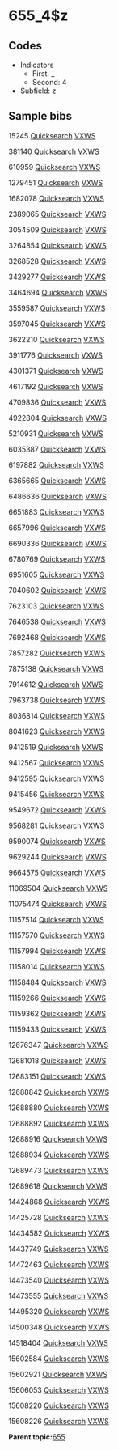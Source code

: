 # 655\_4$z

## Codes

-   Indicators
    -   First: \_
    -   Second: 4
-   Subfield: z

## Sample bibs

15245 [Quicksearch](https://search.library.yale.edu/catalog/15245) [VXWS](http://prodorbis.library.yale.edu:7014/vxws/GetHoldingsService?bibId=15245)

381140 [Quicksearch](https://search.library.yale.edu/catalog/381140) [VXWS](http://prodorbis.library.yale.edu:7014/vxws/GetHoldingsService?bibId=381140)

610959 [Quicksearch](https://search.library.yale.edu/catalog/610959) [VXWS](http://prodorbis.library.yale.edu:7014/vxws/GetHoldingsService?bibId=610959)

1279451 [Quicksearch](https://search.library.yale.edu/catalog/1279451) [VXWS](http://prodorbis.library.yale.edu:7014/vxws/GetHoldingsService?bibId=1279451)

1682078 [Quicksearch](https://search.library.yale.edu/catalog/1682078) [VXWS](http://prodorbis.library.yale.edu:7014/vxws/GetHoldingsService?bibId=1682078)

2389065 [Quicksearch](https://search.library.yale.edu/catalog/2389065) [VXWS](http://prodorbis.library.yale.edu:7014/vxws/GetHoldingsService?bibId=2389065)

3054509 [Quicksearch](https://search.library.yale.edu/catalog/3054509) [VXWS](http://prodorbis.library.yale.edu:7014/vxws/GetHoldingsService?bibId=3054509)

3264854 [Quicksearch](https://search.library.yale.edu/catalog/3264854) [VXWS](http://prodorbis.library.yale.edu:7014/vxws/GetHoldingsService?bibId=3264854)

3268528 [Quicksearch](https://search.library.yale.edu/catalog/3268528) [VXWS](http://prodorbis.library.yale.edu:7014/vxws/GetHoldingsService?bibId=3268528)

3429277 [Quicksearch](https://search.library.yale.edu/catalog/3429277) [VXWS](http://prodorbis.library.yale.edu:7014/vxws/GetHoldingsService?bibId=3429277)

3464694 [Quicksearch](https://search.library.yale.edu/catalog/3464694) [VXWS](http://prodorbis.library.yale.edu:7014/vxws/GetHoldingsService?bibId=3464694)

3559587 [Quicksearch](https://search.library.yale.edu/catalog/3559587) [VXWS](http://prodorbis.library.yale.edu:7014/vxws/GetHoldingsService?bibId=3559587)

3597045 [Quicksearch](https://search.library.yale.edu/catalog/3597045) [VXWS](http://prodorbis.library.yale.edu:7014/vxws/GetHoldingsService?bibId=3597045)

3622210 [Quicksearch](https://search.library.yale.edu/catalog/3622210) [VXWS](http://prodorbis.library.yale.edu:7014/vxws/GetHoldingsService?bibId=3622210)

3911776 [Quicksearch](https://search.library.yale.edu/catalog/3911776) [VXWS](http://prodorbis.library.yale.edu:7014/vxws/GetHoldingsService?bibId=3911776)

4301371 [Quicksearch](https://search.library.yale.edu/catalog/4301371) [VXWS](http://prodorbis.library.yale.edu:7014/vxws/GetHoldingsService?bibId=4301371)

4617192 [Quicksearch](https://search.library.yale.edu/catalog/4617192) [VXWS](http://prodorbis.library.yale.edu:7014/vxws/GetHoldingsService?bibId=4617192)

4709836 [Quicksearch](https://search.library.yale.edu/catalog/4709836) [VXWS](http://prodorbis.library.yale.edu:7014/vxws/GetHoldingsService?bibId=4709836)

4922804 [Quicksearch](https://search.library.yale.edu/catalog/4922804) [VXWS](http://prodorbis.library.yale.edu:7014/vxws/GetHoldingsService?bibId=4922804)

5210931 [Quicksearch](https://search.library.yale.edu/catalog/5210931) [VXWS](http://prodorbis.library.yale.edu:7014/vxws/GetHoldingsService?bibId=5210931)

6035387 [Quicksearch](https://search.library.yale.edu/catalog/6035387) [VXWS](http://prodorbis.library.yale.edu:7014/vxws/GetHoldingsService?bibId=6035387)

6197882 [Quicksearch](https://search.library.yale.edu/catalog/6197882) [VXWS](http://prodorbis.library.yale.edu:7014/vxws/GetHoldingsService?bibId=6197882)

6365665 [Quicksearch](https://search.library.yale.edu/catalog/6365665) [VXWS](http://prodorbis.library.yale.edu:7014/vxws/GetHoldingsService?bibId=6365665)

6486636 [Quicksearch](https://search.library.yale.edu/catalog/6486636) [VXWS](http://prodorbis.library.yale.edu:7014/vxws/GetHoldingsService?bibId=6486636)

6651883 [Quicksearch](https://search.library.yale.edu/catalog/6651883) [VXWS](http://prodorbis.library.yale.edu:7014/vxws/GetHoldingsService?bibId=6651883)

6657996 [Quicksearch](https://search.library.yale.edu/catalog/6657996) [VXWS](http://prodorbis.library.yale.edu:7014/vxws/GetHoldingsService?bibId=6657996)

6690336 [Quicksearch](https://search.library.yale.edu/catalog/6690336) [VXWS](http://prodorbis.library.yale.edu:7014/vxws/GetHoldingsService?bibId=6690336)

6780769 [Quicksearch](https://search.library.yale.edu/catalog/6780769) [VXWS](http://prodorbis.library.yale.edu:7014/vxws/GetHoldingsService?bibId=6780769)

6951605 [Quicksearch](https://search.library.yale.edu/catalog/6951605) [VXWS](http://prodorbis.library.yale.edu:7014/vxws/GetHoldingsService?bibId=6951605)

7040602 [Quicksearch](https://search.library.yale.edu/catalog/7040602) [VXWS](http://prodorbis.library.yale.edu:7014/vxws/GetHoldingsService?bibId=7040602)

7623103 [Quicksearch](https://search.library.yale.edu/catalog/7623103) [VXWS](http://prodorbis.library.yale.edu:7014/vxws/GetHoldingsService?bibId=7623103)

7646538 [Quicksearch](https://search.library.yale.edu/catalog/7646538) [VXWS](http://prodorbis.library.yale.edu:7014/vxws/GetHoldingsService?bibId=7646538)

7692468 [Quicksearch](https://search.library.yale.edu/catalog/7692468) [VXWS](http://prodorbis.library.yale.edu:7014/vxws/GetHoldingsService?bibId=7692468)

7857282 [Quicksearch](https://search.library.yale.edu/catalog/7857282) [VXWS](http://prodorbis.library.yale.edu:7014/vxws/GetHoldingsService?bibId=7857282)

7875138 [Quicksearch](https://search.library.yale.edu/catalog/7875138) [VXWS](http://prodorbis.library.yale.edu:7014/vxws/GetHoldingsService?bibId=7875138)

7914612 [Quicksearch](https://search.library.yale.edu/catalog/7914612) [VXWS](http://prodorbis.library.yale.edu:7014/vxws/GetHoldingsService?bibId=7914612)

7963738 [Quicksearch](https://search.library.yale.edu/catalog/7963738) [VXWS](http://prodorbis.library.yale.edu:7014/vxws/GetHoldingsService?bibId=7963738)

8036814 [Quicksearch](https://search.library.yale.edu/catalog/8036814) [VXWS](http://prodorbis.library.yale.edu:7014/vxws/GetHoldingsService?bibId=8036814)

8041623 [Quicksearch](https://search.library.yale.edu/catalog/8041623) [VXWS](http://prodorbis.library.yale.edu:7014/vxws/GetHoldingsService?bibId=8041623)

9412519 [Quicksearch](https://search.library.yale.edu/catalog/9412519) [VXWS](http://prodorbis.library.yale.edu:7014/vxws/GetHoldingsService?bibId=9412519)

9412567 [Quicksearch](https://search.library.yale.edu/catalog/9412567) [VXWS](http://prodorbis.library.yale.edu:7014/vxws/GetHoldingsService?bibId=9412567)

9412595 [Quicksearch](https://search.library.yale.edu/catalog/9412595) [VXWS](http://prodorbis.library.yale.edu:7014/vxws/GetHoldingsService?bibId=9412595)

9415456 [Quicksearch](https://search.library.yale.edu/catalog/9415456) [VXWS](http://prodorbis.library.yale.edu:7014/vxws/GetHoldingsService?bibId=9415456)

9549672 [Quicksearch](https://search.library.yale.edu/catalog/9549672) [VXWS](http://prodorbis.library.yale.edu:7014/vxws/GetHoldingsService?bibId=9549672)

9568281 [Quicksearch](https://search.library.yale.edu/catalog/9568281) [VXWS](http://prodorbis.library.yale.edu:7014/vxws/GetHoldingsService?bibId=9568281)

9590074 [Quicksearch](https://search.library.yale.edu/catalog/9590074) [VXWS](http://prodorbis.library.yale.edu:7014/vxws/GetHoldingsService?bibId=9590074)

9629244 [Quicksearch](https://search.library.yale.edu/catalog/9629244) [VXWS](http://prodorbis.library.yale.edu:7014/vxws/GetHoldingsService?bibId=9629244)

9664575 [Quicksearch](https://search.library.yale.edu/catalog/9664575) [VXWS](http://prodorbis.library.yale.edu:7014/vxws/GetHoldingsService?bibId=9664575)

11069504 [Quicksearch](https://search.library.yale.edu/catalog/11069504) [VXWS](http://prodorbis.library.yale.edu:7014/vxws/GetHoldingsService?bibId=11069504)

11075474 [Quicksearch](https://search.library.yale.edu/catalog/11075474) [VXWS](http://prodorbis.library.yale.edu:7014/vxws/GetHoldingsService?bibId=11075474)

11157514 [Quicksearch](https://search.library.yale.edu/catalog/11157514) [VXWS](http://prodorbis.library.yale.edu:7014/vxws/GetHoldingsService?bibId=11157514)

11157570 [Quicksearch](https://search.library.yale.edu/catalog/11157570) [VXWS](http://prodorbis.library.yale.edu:7014/vxws/GetHoldingsService?bibId=11157570)

11157994 [Quicksearch](https://search.library.yale.edu/catalog/11157994) [VXWS](http://prodorbis.library.yale.edu:7014/vxws/GetHoldingsService?bibId=11157994)

11158014 [Quicksearch](https://search.library.yale.edu/catalog/11158014) [VXWS](http://prodorbis.library.yale.edu:7014/vxws/GetHoldingsService?bibId=11158014)

11158484 [Quicksearch](https://search.library.yale.edu/catalog/11158484) [VXWS](http://prodorbis.library.yale.edu:7014/vxws/GetHoldingsService?bibId=11158484)

11159266 [Quicksearch](https://search.library.yale.edu/catalog/11159266) [VXWS](http://prodorbis.library.yale.edu:7014/vxws/GetHoldingsService?bibId=11159266)

11159362 [Quicksearch](https://search.library.yale.edu/catalog/11159362) [VXWS](http://prodorbis.library.yale.edu:7014/vxws/GetHoldingsService?bibId=11159362)

11159433 [Quicksearch](https://search.library.yale.edu/catalog/11159433) [VXWS](http://prodorbis.library.yale.edu:7014/vxws/GetHoldingsService?bibId=11159433)

12676347 [Quicksearch](https://search.library.yale.edu/catalog/12676347) [VXWS](http://prodorbis.library.yale.edu:7014/vxws/GetHoldingsService?bibId=12676347)

12681018 [Quicksearch](https://search.library.yale.edu/catalog/12681018) [VXWS](http://prodorbis.library.yale.edu:7014/vxws/GetHoldingsService?bibId=12681018)

12683151 [Quicksearch](https://search.library.yale.edu/catalog/12683151) [VXWS](http://prodorbis.library.yale.edu:7014/vxws/GetHoldingsService?bibId=12683151)

12688842 [Quicksearch](https://search.library.yale.edu/catalog/12688842) [VXWS](http://prodorbis.library.yale.edu:7014/vxws/GetHoldingsService?bibId=12688842)

12688880 [Quicksearch](https://search.library.yale.edu/catalog/12688880) [VXWS](http://prodorbis.library.yale.edu:7014/vxws/GetHoldingsService?bibId=12688880)

12688892 [Quicksearch](https://search.library.yale.edu/catalog/12688892) [VXWS](http://prodorbis.library.yale.edu:7014/vxws/GetHoldingsService?bibId=12688892)

12688916 [Quicksearch](https://search.library.yale.edu/catalog/12688916) [VXWS](http://prodorbis.library.yale.edu:7014/vxws/GetHoldingsService?bibId=12688916)

12688934 [Quicksearch](https://search.library.yale.edu/catalog/12688934) [VXWS](http://prodorbis.library.yale.edu:7014/vxws/GetHoldingsService?bibId=12688934)

12689473 [Quicksearch](https://search.library.yale.edu/catalog/12689473) [VXWS](http://prodorbis.library.yale.edu:7014/vxws/GetHoldingsService?bibId=12689473)

12689618 [Quicksearch](https://search.library.yale.edu/catalog/12689618) [VXWS](http://prodorbis.library.yale.edu:7014/vxws/GetHoldingsService?bibId=12689618)

14424868 [Quicksearch](https://search.library.yale.edu/catalog/14424868) [VXWS](http://prodorbis.library.yale.edu:7014/vxws/GetHoldingsService?bibId=14424868)

14425728 [Quicksearch](https://search.library.yale.edu/catalog/14425728) [VXWS](http://prodorbis.library.yale.edu:7014/vxws/GetHoldingsService?bibId=14425728)

14434582 [Quicksearch](https://search.library.yale.edu/catalog/14434582) [VXWS](http://prodorbis.library.yale.edu:7014/vxws/GetHoldingsService?bibId=14434582)

14437749 [Quicksearch](https://search.library.yale.edu/catalog/14437749) [VXWS](http://prodorbis.library.yale.edu:7014/vxws/GetHoldingsService?bibId=14437749)

14472463 [Quicksearch](https://search.library.yale.edu/catalog/14472463) [VXWS](http://prodorbis.library.yale.edu:7014/vxws/GetHoldingsService?bibId=14472463)

14473540 [Quicksearch](https://search.library.yale.edu/catalog/14473540) [VXWS](http://prodorbis.library.yale.edu:7014/vxws/GetHoldingsService?bibId=14473540)

14473555 [Quicksearch](https://search.library.yale.edu/catalog/14473555) [VXWS](http://prodorbis.library.yale.edu:7014/vxws/GetHoldingsService?bibId=14473555)

14495320 [Quicksearch](https://search.library.yale.edu/catalog/14495320) [VXWS](http://prodorbis.library.yale.edu:7014/vxws/GetHoldingsService?bibId=14495320)

14500348 [Quicksearch](https://search.library.yale.edu/catalog/14500348) [VXWS](http://prodorbis.library.yale.edu:7014/vxws/GetHoldingsService?bibId=14500348)

14518404 [Quicksearch](https://search.library.yale.edu/catalog/14518404) [VXWS](http://prodorbis.library.yale.edu:7014/vxws/GetHoldingsService?bibId=14518404)

15602584 [Quicksearch](https://search.library.yale.edu/catalog/15602584) [VXWS](http://prodorbis.library.yale.edu:7014/vxws/GetHoldingsService?bibId=15602584)

15602921 [Quicksearch](https://search.library.yale.edu/catalog/15602921) [VXWS](http://prodorbis.library.yale.edu:7014/vxws/GetHoldingsService?bibId=15602921)

15606053 [Quicksearch](https://search.library.yale.edu/catalog/15606053) [VXWS](http://prodorbis.library.yale.edu:7014/vxws/GetHoldingsService?bibId=15606053)

15608220 [Quicksearch](https://search.library.yale.edu/catalog/15608220) [VXWS](http://prodorbis.library.yale.edu:7014/vxws/GetHoldingsService?bibId=15608220)

15608226 [Quicksearch](https://search.library.yale.edu/catalog/15608226) [VXWS](http://prodorbis.library.yale.edu:7014/vxws/GetHoldingsService?bibId=15608226)

**Parent topic:**[655](../../tags/655/655.md)

